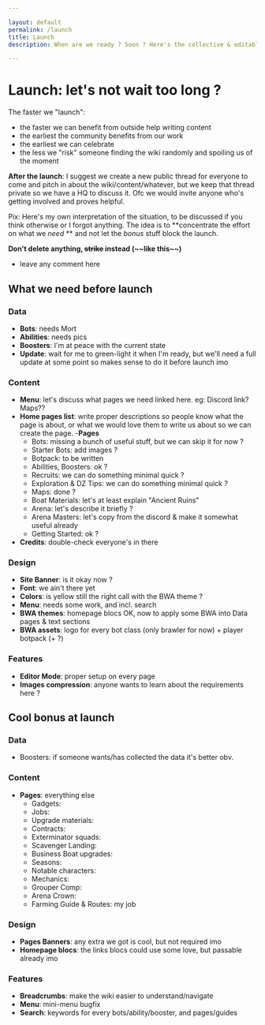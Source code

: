 ```yaml
---

layout: default
permalink: /launch
title: Launch
description: When are we ready ? Soon ? Here's the collective & editable checklist

---
```


# Launch: let's not wait too long ?

The faster we "launch":

- the faster we can benefit from outside help writing content
- the earliest the community benefits from our work
- the earliest we can celebrate
- the less we "risk" someone finding the wiki randomly and spoiling us of the moment

**After the launch**: I suggest we create a new public thread for everyone to come and pitch in about the wiki/content/whatever, but we keep that thread private so we have a HQ to discuss it. Ofc we would invite anyone who's getting involved and proves helpful.

Pix: Here's my own interpretation of the situation, to be discussed if you think otherwise or I forgot anything. The idea is to **concentrate the effort on what we *need* ** and not let the *bonus* stuff block the launch.

**Don't delete anything, ~~strike~~ instead (\~\~like this\~\~)**

<div markdown="1" class="ghcms ghcms-comments">

- leave any comment here

</div>


## What we need before launch 


### Data


<div markdown="1" class="ghcms ghcms-needdata">

- **Bots**: needs Mort
- **Abilities**: needs pics
- **Boosters**: I'm at peace with the current state
- **Update**: wait for me to green-light it when I'm ready, but we'll need a full update at some point so makes sense to do it before launch imo

</div>

### Content


<div markdown="1" class="ghcms ghcms-needcontent">

- **Menu**: let's discuss what pages we need linked here. eg: Discord link? Maps??
- **Home pages list**: write proper descriptions so people know what the page is about, or what we would love them to write us about so we can create the page.
-**Pages**
  - Bots: missing a bunch of useful stuff, but we can skip it for now ? 
  - Starter Bots: add images ?
  - Botpack: to be written
  - Abilities, Boosters: ok ?
  - Recruits: we can do something minimal quick ?
  - Exploration & DZ Tips: we can do something minimal quick ?
  - Maps: done ?
  - Boat Materials: let's at least explain "Ancient Ruins"
  - Arena: let's describe it briefly ?
  - Arena Masters: let's copy from the discord & make it somewhat useful already
  - Getting Started: ok ?
- **Credits**: double-check everyone's in there

</div>

### Design

<div markdown="1" class="ghcms ghcms-needdesign">

- **Site Banner**: is it okay now ?
- **Font**: we ain't there yet
- **Colors**: is yellow still the right call with the BWA theme ?
- **Menu**: needs some work, and incl. search
- **BWA themes**: homepage blocs OK, now to apply some BWA into Data pages & text sections
- **BWA assets**: logo for every bot class (only brawler for now) + player botpack (+ ?)

</div>

### Features


<div markdown="1" class="ghcms ghcms-needfeature">

- **Editor Mode**: proper setup on every page
- **Images compression**: anyone wants to learn about the requirements here ?

</div>

## Cool bonus at launch

### Data


<div markdown="1" class="ghcms ghcms-bonusdata">

- Boosters: if someone wants/has collected the data it's better obv.

</div>

### Content


<div markdown="1" class="ghcms ghcms-bonuscontent">

- **Pages**: everything else
  - Gadgets:
  - Jobs:
  - Upgrade materials:
  - Contracts:
  - Exterminator squads:
  - Scavenger Landing:
  - Business Boat upgrades:
  - Seasons:
  - Notable characters:
  - Mechanics:
  - Grouper Comp:
  - Arena Crown:
  - Farming Guide & Routes: my job

</div>

### Design


<div markdown="1" class="ghcms ghcms-bonusdesign">

- **Pages Banners**: any extra we got is cool, but not required imo
- **Homepage blocs**: the links blocs could use some love, but passable already imo

</div>

### Features


<div markdown="1" class="ghcms ghcms-bonusfeatures">

- **Breadcrumbs**: make the wiki easier to understand/navigate
- **Menu**: mini-menu bugfix
- **Search**: keywords for every bots/ability/booster, and pages/guides

</div>
